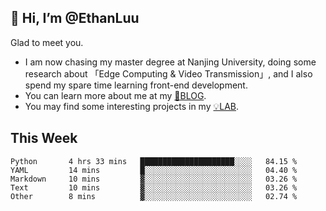 ## 👋 Hi, I’m @EthanLuu

Glad to meet you.

- I am now chasing my master degree at Nanjing University, doing some research about 「Edge Computing & Video Transmission」, and I also spend my spare time learning front-end development.
- You can learn more about me at my [📝BLOG](https://blog.ethanloo.cn).
- You may find some interesting projects in my [💡LAB](https://lab.ethanloo.cn).

## This Week
<!--START_SECTION:waka-->

```text
Python       4 hrs 33 mins   █████████████████████░░░░   84.15 %
YAML         14 mins         █░░░░░░░░░░░░░░░░░░░░░░░░   04.40 %
Markdown     10 mins         ▓░░░░░░░░░░░░░░░░░░░░░░░░   03.26 %
Text         10 mins         ▓░░░░░░░░░░░░░░░░░░░░░░░░   03.26 %
Other        8 mins          ▓░░░░░░░░░░░░░░░░░░░░░░░░   02.74 %
```

<!--END_SECTION:waka-->
